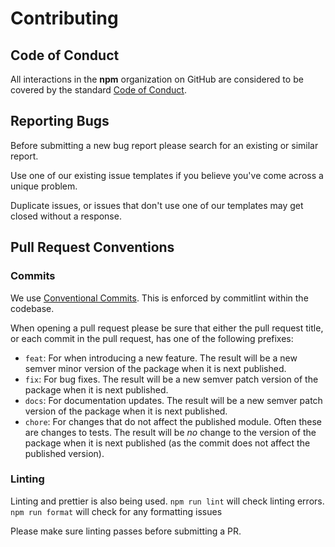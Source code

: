 # Contributing

## Code of Conduct

All interactions in the **npm** organization on GitHub are considered to be covered by the standard [Code of Conduct](https://docs.npmjs.com/policies/conduct).

## Reporting Bugs

Before submitting a new bug report please search for an existing or similar report.

Use one of our existing issue templates if you believe you've come across a unique problem.

Duplicate issues, or issues that don't use one of our templates may get closed without a response.

## Pull Request Conventions

### Commits

We use [Conventional Commits](https://www.conventionalcommits.org/en/v1.0.0/). This is enforced by commitlint within the codebase.

When opening a pull request please be sure that either the pull request title, or each commit in the pull request, has one of the following prefixes:

- `feat`: For when introducing a new feature. The result will be a new semver minor version of the package when it is next published.
- `fix`: For bug fixes. The result will be a new semver patch version of the package when it is next published.
- `docs`: For documentation updates. The result will be a new semver patch version of the package when it is next published.
- `chore`: For changes that do not affect the published module. Often these are changes to tests. The result will be _no_ change to the version of the package when it is next published (as the commit does not affect the published version).

### Linting

Linting and prettier is also being used. `npm run lint` will check linting errors. `npm run format` will check for any formatting issues

Please make sure linting passes before submitting a PR.
